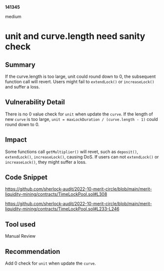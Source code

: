 __141345__

medium

# unit and curve.length need sanity check

## Summary

If the curve.length is too large, unit could round down to 0, the subsequent function call will revert. Users might fail to `extendLock()` or `increaseLock()` and suffer a loss.


## Vulnerability Detail

There is no 0 value check for `unit` when update the `curve`. If the length of new `curve` is too large, `unit = maxLockDuration / (curve.length - 1)` could round down to 0.

## Impact

Some functions call `getMultiplier()` will revet, such as `deposit()`, `extendLock()`, `increaseLock()`, causing DoS. If users can not `extendLock()` or `increaseLock()`, they might suffer a loss.


## Code Snippet

https://github.com/sherlock-audit/2022-10-merit-circle/blob/main/merit-liquidity-mining/contracts/TimeLockPool.sol#L308

https://github.com/sherlock-audit/2022-10-merit-circle/blob/main/merit-liquidity-mining/contracts/TimeLockPool.sol#L233-L246


## Tool used

Manual Review

## Recommendation

Add 0 check for `unit` when update the `curve`.

